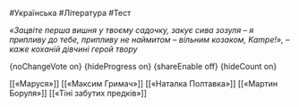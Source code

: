 #Українська #Література #Тест

*«Зацвіте перша вишня у твоєму садочку, закує сива зозуля – я припливу до тебе, припливу не наймитом – вільним козаком, Kampe!», – каже коханій дівчині герой твору*

{noChangeVote on}
{hideProgress on}
{shareEnable off}
{hideCount on}

[[«Маруся»]]
[[«Максим Гримач»]]
[[«Наталка Полтавка»]]
[[«Мартин Боруля»]]
[[«Тіні забутих предків»]]
